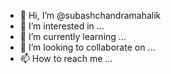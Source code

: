 - 👋 Hi, I’m @subashchandramahalik
- 👀 I’m interested in ...
- 🌱 I’m currently learning ...
- 💞️ I’m looking to collaborate on ...
- 📫 How to reach me ...

<!---
subashchandramahalik/subashchandramahalik is a ✨ special ✨ repository because its `README.md` (this file) appears on your GitHub profile.
You can click the Preview link to take a look at your changes.
--->
